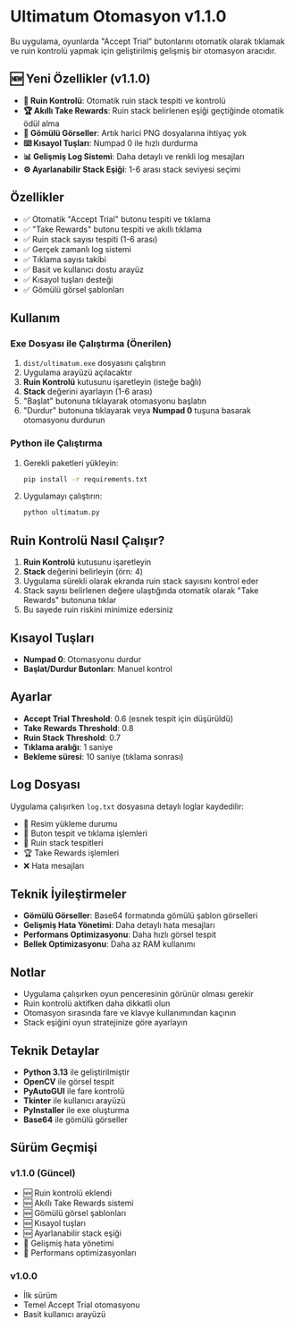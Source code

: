 # Ultimatum Otomasyon v1.1.0

Bu uygulama, oyunlarda "Accept Trial" butonlarını otomatik olarak tıklamak ve ruin kontrolü yapmak için geliştirilmiş gelişmiş bir otomasyon aracıdır.

## 🆕 Yeni Özellikler (v1.1.0)

- **🧨 Ruin Kontrolü**: Otomatik ruin stack tespiti ve kontrolü
- **🏆 Akıllı Take Rewards**: Ruin stack belirlenen eşiği geçtiğinde otomatik ödül alma
- **📸 Gömülü Görseller**: Artık harici PNG dosyalarına ihtiyaç yok
- **⌨️ Kısayol Tuşları**: Numpad 0 ile hızlı durdurma
- **📊 Gelişmiş Log Sistemi**: Daha detaylı ve renkli log mesajları
- **⚙️ Ayarlanabilir Stack Eşiği**: 1-6 arası stack seviyesi seçimi

## Özellikler

- ✅ Otomatik "Accept Trial" butonu tespiti ve tıklama
- ✅ "Take Rewards" butonu tespiti ve akıllı tıklama
- ✅ Ruin stack sayısı tespiti (1-6 arası)
- ✅ Gerçek zamanlı log sistemi
- ✅ Tıklama sayısı takibi
- ✅ Basit ve kullanıcı dostu arayüz
- ✅ Kısayol tuşları desteği
- ✅ Gömülü görsel şablonları

## Kullanım

### Exe Dosyası ile Çalıştırma (Önerilen)

1. `dist/ultimatum.exe` dosyasını çalıştırın
2. Uygulama arayüzü açılacaktır
3. **Ruin Kontrolü** kutusunu işaretleyin (isteğe bağlı)
4. **Stack** değerini ayarlayın (1-6 arası)
5. "Başlat" butonuna tıklayarak otomasyonu başlatın
6. "Durdur" butonuna tıklayarak veya **Numpad 0** tuşuna basarak otomasyonu durdurun

### Python ile Çalıştırma

1. Gerekli paketleri yükleyin:
   ```bash
   pip install -r requirements.txt
   ```

2. Uygulamayı çalıştırın:
   ```bash
   python ultimatum.py
   ```

## Ruin Kontrolü Nasıl Çalışır?

1. **Ruin Kontrolü** kutusunu işaretleyin
2. **Stack** değerini belirleyin (örn: 4)
3. Uygulama sürekli olarak ekranda ruin stack sayısını kontrol eder
4. Stack sayısı belirlenen değere ulaştığında otomatik olarak "Take Rewards" butonuna tıklar
5. Bu sayede ruin riskini minimize edersiniz

## Kısayol Tuşları

- **Numpad 0**: Otomasyonu durdur
- **Başlat/Durdur Butonları**: Manuel kontrol

## Ayarlar

- **Accept Trial Threshold**: 0.6 (esnek tespit için düşürüldü)
- **Take Rewards Threshold**: 0.8
- **Ruin Stack Threshold**: 0.7
- **Tıklama aralığı**: 1 saniye
- **Bekleme süresi**: 10 saniye (tıklama sonrası)

## Log Dosyası

Uygulama çalışırken `log.txt` dosyasına detaylı loglar kaydedilir:
- 📸 Resim yükleme durumu
- 🎯 Buton tespit ve tıklama işlemleri
- 🧨 Ruin stack tespitleri
- 🏆 Take Rewards işlemleri
- ❌ Hata mesajları

## Teknik İyileştirmeler

- **Gömülü Görseller**: Base64 formatında gömülü şablon görselleri
- **Gelişmiş Hata Yönetimi**: Daha detaylı hata mesajları
- **Performans Optimizasyonu**: Daha hızlı görsel tespit
- **Bellek Optimizasyonu**: Daha az RAM kullanımı

## Notlar

- Uygulama çalışırken oyun penceresinin görünür olması gerekir
- Ruin kontrolü aktifken daha dikkatli olun
- Otomasyon sırasında fare ve klavye kullanımından kaçının
- Stack eşiğini oyun stratejinize göre ayarlayın

## Teknik Detaylar

- **Python 3.13** ile geliştirilmiştir
- **OpenCV** ile görsel tespit
- **PyAutoGUI** ile fare kontrolü
- **Tkinter** ile kullanıcı arayüzü
- **PyInstaller** ile exe oluşturma
- **Base64** ile gömülü görseller

## Sürüm Geçmişi

### v1.1.0 (Güncel)
- 🆕 Ruin kontrolü eklendi
- 🆕 Akıllı Take Rewards sistemi
- 🆕 Gömülü görsel şablonları
- 🆕 Kısayol tuşları
- 🆕 Ayarlanabilir stack eşiği
- 🔧 Gelişmiş hata yönetimi
- 🔧 Performans optimizasyonları

### v1.0.0
- İlk sürüm
- Temel Accept Trial otomasyonu
- Basit kullanıcı arayüzü